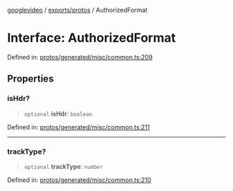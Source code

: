 [googlevideo](../../../README.md) / [exports/protos](../README.md) / AuthorizedFormat

# Interface: AuthorizedFormat

Defined in: [protos/generated/misc/common.ts:209](https://github.com/LuanRT/googlevideo/blob/cc730b4dbadc5ae882d6aa28d716e442943577fa/protos/generated/misc/common.ts#L209)

## Properties

### isHdr?

> `optional` **isHdr**: `boolean`

Defined in: [protos/generated/misc/common.ts:211](https://github.com/LuanRT/googlevideo/blob/cc730b4dbadc5ae882d6aa28d716e442943577fa/protos/generated/misc/common.ts#L211)

***

### trackType?

> `optional` **trackType**: `number`

Defined in: [protos/generated/misc/common.ts:210](https://github.com/LuanRT/googlevideo/blob/cc730b4dbadc5ae882d6aa28d716e442943577fa/protos/generated/misc/common.ts#L210)
